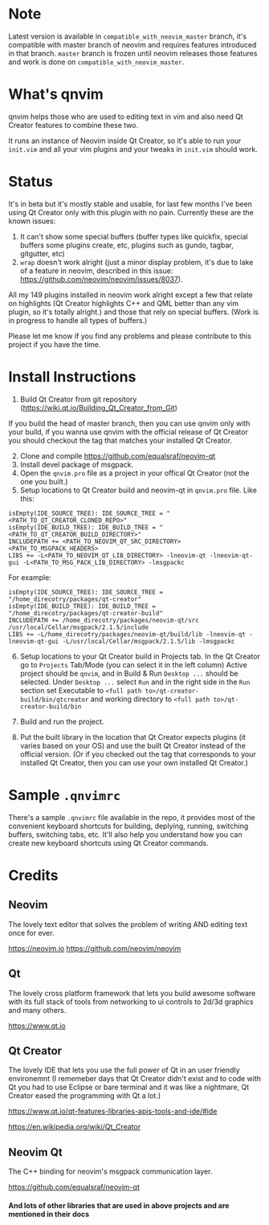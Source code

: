 # Note
Latest version is available in `compatible_with_neovim_master` branch,
it's compatible with master branch of neovim and requires features introduced
in that branch. `master` branch is frozen until neovim releases those features
and work is done on `compatible_with_neovim_master`.

# What's qnvim
qnvim helps those who are used to editing text in vim and also need Qt Creator features to combine these two.

It runs an instance of Neovim inside Qt Creator, so it's able to run your `init.vim` and all your vim plugins and your tweaks in `init.vim` should work.

# Status
It's in beta but it's mostly stable and usable, for last few months I've been using Qt Creator only with this plugin with no pain. Currently these are the known issues:
1. It can't show some special buffers (buffer types like quickfix, special buffers some plugins create, etc, plugins such as gundo, tagbar, gitgutter, etc)
2. `wrap` doesn't work alright (just a minor display problem, it's due to lake of a feature in neovim, described in this issue: https://github.com/neovim/neovim/issues/8037).

All my 149 plugins installed in neovim work alright except a few that relate on highlights (Qt Creator highlights C++ and QML better than any vim plugin, so it's totally alright.) and those that rely on special buffers. (Work is in progress to handle all types of buffers.)

Please let me know if you find any problems and please contribute to this project if you have the time.

# Install Instructions
1. Build Qt Creator from git repository (https://wiki.qt.io/Building_Qt_Creator_from_Git)

If you build the head of master branch, then you can use qnvim only with your build, if you wanna use qnvim with the official release of Qt Creator you should checkout the tag that matches your installed Qt Creator.

2. Clone and compile https://github.com/equalsraf/neovim-qt
3. Install devel package of msgpack.
4. Open the `qnvim.pro` file as a project in your offical Qt Creator (not the one you built.)
5. Setup locations to Qt Creator build and neovim-qt in `qnvim.pro` file.
Like this:
```
isEmpty(IDE_SOURCE_TREE): IDE_SOURCE_TREE = "<PATH_TO_QT_CREATOR_CLONED_REPO>"
isEmpty(IDE_BUILD_TREE): IDE_BUILD_TREE = "<PATH_TO_QT_CREATOR_BUILD_DIRECTORY>"
INCLUDEPATH += <PATH_TO_NEOVIM_QT_SRC_DIRECTORY> <PATH_TO_MSGPACK_HEADERS>
LIBS += -L<PATH_TO_NEOVIM_QT_LIB_DIRECTORY> -lneovim-qt -lneovim-qt-gui -L<PATH_TO_MSG_PACK_LIB_DIRECTORY> -lmsgpackc
```
For example:
```
isEmpty(IDE_SOURCE_TREE): IDE_SOURCE_TREE = "/home_direcotry/packages/qt-creator"
isEmpty(IDE_BUILD_TREE): IDE_BUILD_TREE = "/home_direcotry/packages/qt-creator-build"
INCLUDEPATH += /home_direcotry/packages/neovim-qt/src /usr/local/Cellar/msgpack/2.1.5/include
LIBS += -L/home_direcotry/packages/neovim-qt/build/lib -lneovim-qt -lneovim-qt-gui -L/usr/local/Cellar/msgpack/2.1.5/lib -lmsgpackc
```

6. Setup locations to your Qt Creator build in Projects tab.
In the Qt Creator go to `Projects` Tab/Mode (you can select it in the left column) Active project should be `qnvim`, and in Build & Run `Desktop ...` should be selected. Under `Desktop ...` select `Run` and in the right side in the `Run` section set Executable to `<full path to>/qt-creator-build/bin/qtcreator` and working directory to `<full path to>/qt-creator-build/bin`

7. Build and run the project.

8. Put the built library in the location that Qt Creator expects plugins (it varies based on your OS) and use the built Qt Creator instead of the official version. (Or if you checked out the tag that corresponds to your installed Qt Creator, then you can use your own installed Qt Creator.)

# Sample `.qnvimrc`
There's a sample `.qnvimrc` file available in the repo, it provides most of the convenient keyboard shortcuts for building, deplying, running, switching buffers, switching tabs, etc. It'll also help you understand how you can create new keyboard shortcuts using Qt Creator commands.

# Credits

## Neovim
The lovely text editor that solves the problem of writing AND editing text once for ever.

https://neovim.io
https://github.com/neovim/neovim

## Qt
The lovely cross platform framework that lets you build awesome software with its full stack of tools from networking to ui controls to 2d/3d graphics and many others.

https://www.qt.io

## Qt Creator
The lovely IDE that lets you use the full power of Qt in an user friendly environemnt (I rememeber days that Qt Creator didn't exist and to code with Qt you had to use Eclipse or bare terminal and it was like a nightmare, Qt Creator eased the programming with Qt a lot.)

https://www.qt.io/qt-features-libraries-apis-tools-and-ide/#ide

https://en.wikipedia.org/wiki/Qt_Creator


## Neovim Qt
The C++ binding for neovim's msgpack communication layer.

https://github.com/equalsraf/neovim-qt

#### And lots of other libraries that are used in above projects and are mentioned in their docs

